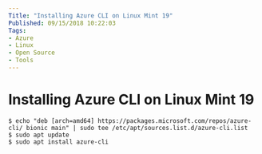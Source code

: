 ```yaml
---
Title: "Installing Azure CLI on Linux Mint 19"
Published: 09/15/2018 10:22:03
Tags: 
- Azure
- Linux
- Open Source
- Tools
---
```

# Installing Azure CLI on Linux Mint 19


```
$ echo "deb [arch=amd64] https://packages.microsoft.com/repos/azure-cli/ bionic main" | sudo tee /etc/apt/sources.list.d/azure-cli.list
$ sudo apt update
$ sudo apt install azure-cli
```